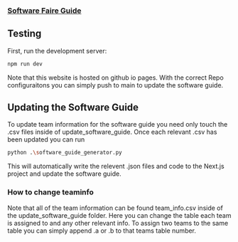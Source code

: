 ### [Software Faire Guide](https://cs210.github.io/SoftwareGuide/)
## Testing

First, run the development server:

```bash
npm run dev
```

Note that this website is hosted on github io pages. With the correct
Repo configuraitons you can simply push to main to update the software guide.

## Updating the Software Guide
To update team information for the software guide you need only touch the
.csv files inside of update_software_guide. Once each relevant .csv has 
been updated you can run 

```bash
python .\software_guide_generator.py
```
This will automatically write the relevent .json files and code to the 
Next.js project and update the software guide. 

### How to change teaminfo
Note that all of the team information can be found team_info.csv inside of the update_software_guide folder.
Here you can change the table each team is assigned to and any other relevant info. To assign two teams to
the same table you can simply append .a or .b to that teams table number. 
